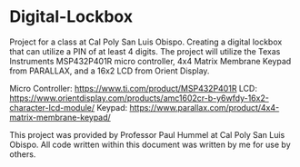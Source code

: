 # Digital-Lockbox
Project for a class at Cal Poly San Luis Obispo. Creating a digital lockbox that can utilize a PIN of at least 4 digits.
The project will utilize the Texas Instruments MSP432P401R micro controller, 4x4 Matrix Membrane Keypad from PARALLAX, and a 16x2 LCD from Orient Display.

Micro Controller: https://www.ti.com/product/MSP432P401R
LCD: https://www.orientdisplay.com/products/amc1602cr-b-y6wfdy-16x2-character-lcd-module/
Keypad: https://www.parallax.com/product/4x4-matrix-membrane-keypad/

This project was provided by Professor Paul Hummel at Cal Poly San Luis Obispo. All code written within this document was written by me for use by others.
